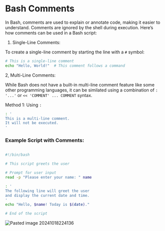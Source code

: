 # Bash Comments

In Bash, comments are used to explain or annotate code, making it easier to understand. Comments are ignored by the shell during execution. Here’s how comments can be used in a Bash script:

1. Single-Line Comments:

To create a single-line comment by starting the line with a `#` symbol:

```bash
# This is a single-line comment
echo "Hello, World!"  # This comment follows a command
```

2, Multi-Line Comments:

While Bash does not have a built-in multi-line comment feature like some other programming languages, it can be similated using a combination of `: '...'` or `<< 'COMMENT' ... COMMENT` syntax.

Method 1: Using `:`

```bash
: '
This is a multi-line comment.
It will not be executed.
'
```

### Example Script with Comments:

```bash

#!/bin/bash

# This script greets the user

# Prompt for user input
read -p "Please enter your name: " name

: '
The following line will greet the user
and display the current date and time.
'
echo "Hello, $name! Today is $(date)."

# End of the script

```

![Pasted image 20241018224136](https://github.com/user-attachments/assets/754a837b-aa9a-42a4-8556-15535867279b)
